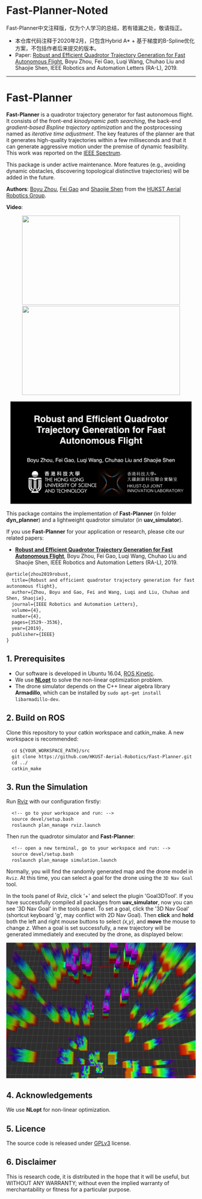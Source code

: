 # Fast-Planner-Noted
Fast-Planner中文注释版，仅为个人学习的总结，若有错漏之处，敬请指正。

+ 本仓库代码注释于2020年2月，只包含Hybrid A* + 基于梯度的B-Spline优化方案，不包括作者后来提交的版本。
+ Paper: [Robust and Efficient Quadrotor Trajectory Generation for Fast Autonomous Flight](https://ieeexplore.ieee.org/document/8758904), Boyu Zhou, Fei Gao, Luqi Wang, Chuhao Liu and Shaojie Shen, IEEE Robotics and Automation Letters (RA-L), 2019.
***
# Fast-Planner

__Fast-Planner__ is a quadrotor trajectory generator for fast autonomous flight. It consists of 
the front-end _kinodynamic path searching_, the back-end _gradient-based Bspline trajectory optimization_ and the postprocessing named as _iterative time adjustment_. The key features of the planner are that it generates
high-quality trajectories within a few milliseconds and that it can generate aggressive motion under the premise of dynamic feasibility. This work was reported on the [IEEE Spectrum](https://spectrum.ieee.org/automaton/robotics/robotics-hardware/video-friday-nasa-lemur-robot).

This package is under active maintenance. More features (e.g., avoiding dynamic obstacles, discovering topological distinctive trajectories) will be added in the future.

__Authors__: [Boyu Zhou](http://boyuzhou.net), [Fei Gao](https://ustfei.com/) and [Shaojie Shen](http://uav.ust.hk/group/) from the [HUKST Aerial Robotics Group](http://uav.ust.hk/).

__Video__:

<!-- add some gif of the paper video: -->

<p align="center">
  <img src="img/exp1.gif" width = "420" height = "237"/>
<!-- </p> -->

<!-- <p align="center"> -->
  <img src="img/exp2.gif" width = "420" height = "237"/>
</p>

<p align="center">
  <a href="https://youtu.be/XxBw2nmL8t0" target="_blank"><img src="img/title.png" alt="video" width="480" height="270" border="1" /></a>
</p>

This package contains the implementation of __Fast-Planner__ (in folder __dyn_planner__) and a lightweight
quadrotor simulator (in __uav_simulator__).

If you use __Fast-Planner__ for your application or research, please cite our related papers:

- [__Robust and Efficient Quadrotor Trajectory Generation for Fast Autonomous Flight__](https://ieeexplore.ieee.org/document/8758904), Boyu Zhou, Fei Gao, Luqi Wang, Chuhao Liu and Shaojie Shen, IEEE Robotics and Automation Letters (RA-L), 2019.

```
@article{zhou2019robust,
  title={Robust and efficient quadrotor trajectory generation for fast autonomous flight},
  author={Zhou, Boyu and Gao, Fei and Wang, Luqi and Liu, Chuhao and Shen, Shaojie},
  journal={IEEE Robotics and Automation Letters},
  volume={4},
  number={4},
  pages={3529--3536},
  year={2019},
  publisher={IEEE}
}
```

## 1. Prerequisites

- Our software is developed in Ubuntu 16.04, [ROS Kinetic](http://wiki.ros.org/kinetic/Installation/Ubuntu).
- We use [**NLopt**](https://nlopt.readthedocs.io/en/latest/NLopt_Installation) to solve the non-linear optimization problem.
- The drone simulator depends on the C++ linear algebra library __Armadillo__, which can be installed by ``` sudo apt-get install libarmadillo-dev ```.

## 2. Build on ROS

Clone this repository to your catkin workspace and catkin_make. A new workspace is recommended:

```
  cd ${YOUR_WORKSPACE_PATH}/src
  git clone https://github.com/HKUST-Aerial-Robotics/Fast-Planner.git
  cd ../
  catkin_make
```

## 3. Run the Simulation

Run [Rviz](http://wiki.ros.org/rviz) with our configuration firstly:

```
  <!-- go to your workspace and run: -->
  source devel/setup.bash
  roslaunch plan_manage rviz.launch
```

Then run the quadrotor simulator and __Fast-Planner__:

```
  <!-- open a new terminal, go to your workspace and run: -->
  source devel/setup.bash
  roslaunch plan_manage simulation.launch
```

Normally, you will find the randomly generated map and the drone model in ```Rviz```. At this time, you can select a goal for the drone using the ```3D Nav Goal``` tool.

In the tools panel of Rviz, click '+' and select the plugin 'Goal3DTool'. If you have successfully compiled all packages from __uav_simulator__, now you can see '3D Nav Goal' in the tools panel. To set a goal, click the '3D Nav Goal' (shortcut keyboard 'g', may conflict with 2D Nav Goal). Then __click__ and __hold__ both the left and right mouse buttons to select _(x,y)_, and __move__ the mouse to change _z_. When a goal is set successfully, a new trajectory will be generated immediately and executed by the drone, as displayed below:

<!-- add some gif here -->

 <p align="center">
  <img src="img/exp3.gif" width = "640" height = "360"/>
 </p>

## 4. Acknowledgements

  We use **NLopt** for non-linear optimization.

## 5. Licence

The source code is released under [GPLv3](http://www.gnu.org/licenses/) license.

## 6. Disclaimer

This is research code, it is distributed in the hope that it will be useful, but WITHOUT ANY WARRANTY; without even the implied warranty of merchantability or fitness for a particular purpose.